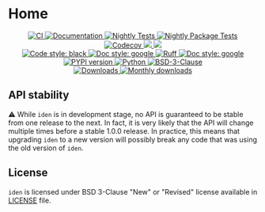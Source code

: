 # Home

<p align="center">
    <a href="https://github.com/durandtibo/iden/actions">
        <img alt="CI" src="https://github.com/durandtibo/iden/workflows/CI/badge.svg">
    </a>
    <a href="https://durandtibo.github.io/iden/">
        <img alt="Documentation" src="https://github.com/durandtibo/iden/workflows/Documentation%20(stable)/badge.svg">
    </a>
    <a href="https://github.com/durandtibo/iden/actions">
        <img alt="Nightly Tests" src="https://github.com/durandtibo/iden/workflows/Nightly%20Tests/badge.svg">
    </a>
    <a href="https://github.com/durandtibo/iden/actions">
        <img alt="Nightly Package Tests" src="https://github.com/durandtibo/iden/workflows/Nightly%20Package%20Tests/badge.svg">
    </a>
    <br/>
    <a href="https://codecov.io/gh/durandtibo/iden">
        <img alt="Codecov" src="https://codecov.io/gh/durandtibo/iden/branch/main/graph/badge.svg">
    </a>
    <a href="https://codeclimate.com/github/durandtibo/iden/maintainability">
        <img src="https://api.codeclimate.com/v1/badges/e1d6a491463b53dde654/maintainability" />
    </a>
    <a href="https://codeclimate.com/github/durandtibo/iden/test_coverage">
        <img src="https://api.codeclimate.com/v1/badges/e1d6a491463b53dde654/test_coverage" />
    </a>
    <br/>
    <a href="https://github.com/psf/black">
        <img  alt="Code style: black" src="https://img.shields.io/badge/code%20style-black-000000.svg">
    </a>
    <a href="https://google.github.io/styleguide/pyguide.html#s3.8-comments-and-docstrings">
        <img  alt="Doc style: google" src="https://img.shields.io/badge/%20style-google-3666d6.svg">
    </a>
    <a href="https://github.com/astral-sh/ruff">
        <img src="https://img.shields.io/endpoint?url=https://raw.githubusercontent.com/astral-sh/ruff/main/assets/badge/v2.json" alt="Ruff" style="max-width:100%;">
    </a>
    <a href="https://github.com/guilatrova/tryceratops">
        <img  alt="Doc style: google" src="https://img.shields.io/badge/try%2Fexcept%20style-tryceratops%20%F0%9F%A6%96%E2%9C%A8-black">
    </a>
    <br/>
    <a href="https://pypi.org/project/iden/">
        <img alt="PYPI version" src="https://img.shields.io/pypi/v/iden">
    </a>
    <a href="https://pypi.org/project/iden/">
        <img alt="Python" src="https://img.shields.io/pypi/pyversions/iden.svg">
    </a>
    <a href="https://opensource.org/licenses/BSD-3-Clause">
        <img alt="BSD-3-Clause" src="https://img.shields.io/pypi/l/iden">
    </a>
    <br/>
    <a href="https://pepy.tech/project/iden">
        <img  alt="Downloads" src="https://static.pepy.tech/badge/iden">
    </a>
    <a href="https://pepy.tech/project/iden">
        <img  alt="Monthly downloads" src="https://static.pepy.tech/badge/iden/month">
    </a>
    <br/>
</p>

## API stability

:warning: While `iden` is in development stage, no API is guaranteed to be stable from one
release to the next. In fact, it is very likely that the API will change multiple times before a
stable 1.0.0 release. In practice, this means that upgrading `iden` to a new version will
possibly break any code that was using the old version of `iden`.

## License

`iden` is licensed under BSD 3-Clause "New" or "Revised" license available
in [LICENSE](https://github.com/durandtibo/iden/blob/main/LICENSE) file.
